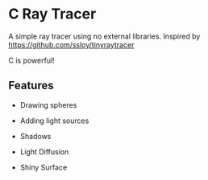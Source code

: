 # C Ray Tracer

A simple ray tracer using no external libraries. Inspired by https://github.com/ssloy/tinyraytracer

C is powerful!

## Features

* Drawing spheres

* Adding light sources

* Shadows

* Light Diffusion

* Shiny Surface
